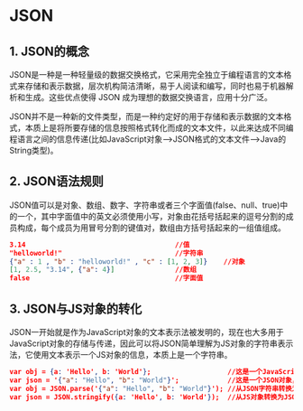 # JSON

## 1. JSON的概念

​    JSON是一种是一种轻量级的数据交换格式，它采用完全独立于编程语言的文本格式来存储和表示数据，层次机构简洁清晰，易于人阅读和编写，同时也易于机器解析和生成。这些优点使得 JSON 成为理想的数据交换语言，应用十分广泛。

​    JSON并不是一种新的文件类型，而是一种约定好的用于存储和表示数据的文本格式，本质上是将所要存储的信息按照格式转化而成的文本文件，以此来达成不同编程语言之间的信息传递(比如JavaScript对象-->JSON格式的文本文件-->Java的String类型)。

## 2. JSON语法规则

​    JSON值可以是对象、数组、数字、字符串或者三个字面值(false、null、true)中的一个，其中字面值中的英文必须使用小写，对象由花括号括起来的逗号分割的成员构成，每个成员为用冒号分割的键值对，数组由方括号括起来的一组值组成。

```json
3.14                                     //值
"helloworld!"                            //字符串
{"a" : 1 , "b" : "helloworld!" , "c" : [1, 2, 3]}    //对象
[1, 2.5, "3.14", {"a": 4}]               //数组
false                                    //字面值
```

## 3. JSON与JS对象的转化

​    JSON一开始就是作为JavaScript对象的文本表示法被发明的，现在也大多用于JavaScript对象的存储与传递，因此可以将JSON简单理解为JS对象的字符串表示法，它使用文本表示一个JS对象的信息，本质上是一个字符串。

```json
var obj = {a: 'Hello', b: 'World'};                   //这是一个JavaScript对象，注意键名也是可以使用引号包裹的
var json = '{"a": "Hello", "b": "World"}';            //这是一个JSON对象，本质是一个字符串
var obj = JSON.parse('{"a": "Hello", "b": "World"}'); //从JSON字符串转换为JS对象,结果是 {a: 'Hello', b: 'World'}
var json = JSON.stringify({a: 'Hello', b: 'World'});  //从JS对象转换为JSON字符串,结果是 '{"a": "Hello", "b": "World"}'
```

## 